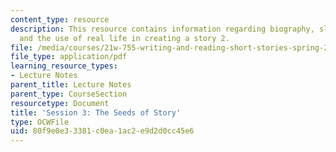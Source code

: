 ```yaml
---
content_type: resource
description: This resource contains information regarding biography, slice of life,
  and the use of real life in creating a story 2.
file: /media/courses/21w-755-writing-and-reading-short-stories-spring-2012/80f9e0e33381c0ea1ac2e9d2d0cc45e6_MIT21W_755S12_ses3_seeds.pdf
file_type: application/pdf
learning_resource_types:
- Lecture Notes
parent_title: Lecture Notes
parent_type: CourseSection
resourcetype: Document
title: 'Session 3: The Seeds of Story'
type: OCWFile
uid: 80f9e0e3-3381-c0ea-1ac2-e9d2d0cc45e6
---
```

